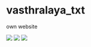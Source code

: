 # vasthralaya_txt
own website

<img  src="<?php echo http://localhost/vasthralaya_txt/assets/image/localhost_vasthralaya_txt_ - Google Chrome 12-07-2021 12_24_50.png">
<img  src="<?php echo http://localhost/vasthralaya_txt/assets/image/localhost_vasthralaya_txt_ - Google Chrome 12-07-2021 12_24_56.png">
<img  src="<?php echo http://localhost/vasthralaya_txt/assets/image/localhost_vasthralaya_txt_ - Google Chrome 12-07-2021 12_25_02.png">
